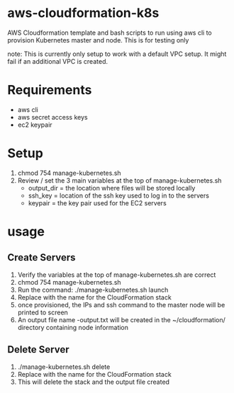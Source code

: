 # aws-cloudformation-k8s
AWS Cloudformation template and bash scripts to run using aws cli to provision Kubernetes master and node.
This is for testing only

note: This is currently only setup to work with a default VPC setup. It might fail if an additional VPC is created.

# Requirements
* aws cli
* aws secret access keys
* ec2 keypair

# Setup
1. chmod 754 manage-kubernetes.sh
2. Review / set the 3 main variables at the top of manage-kubernetes.sh
   * output_dir = the location where files will be stored locally
   * ssh_key = location of the ssh key used to log in to the servers
   * keypair = the key pair used for the EC2 servers


# usage
## Create Servers
1. Verify the variables at the top of manage-kubernetes.sh are correct
2. chmod 754 manage-kubernetes.sh
3. Run the command: ./manage-kubernetes.sh launch <stack-name>
4. Replace <stack-name> with the name for the CloudFormation stack
5. once provisioned, the IPs and ssh command to the master node will be printed to screen
6. An output file name <stack-name>-output.txt will be created in the ~/cloudformation/ directory containing node information

## Delete Server
1. ./manage-kubernetes.sh delete <stack-name>
2. Replace <stack-name> with the name for the CloudFormation stack
3. This will delete the stack and the output file created
